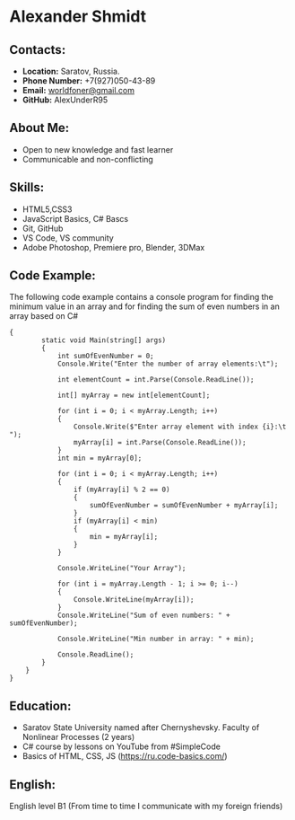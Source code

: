 **Alexander Shmidt**
===
**Contacts:**
---
* **Location:** Saratov, Russia.
* **Phone Number:** +7(927)050-43-89
* **Email:** worldfoner@gmail.com
* **GitHub:** AlexUnderR95

**About Me:**
---
 * Open to new knowledge and fast learner
 * Communicable and non-conflicting
 

**Skills:**
---
* HTML5,CSS3
* JavaScript Basics, C# Bascs
* Git, GitHub
* VS Code, VS community
* Adobe Photoshop, Premiere pro, Blender, 3DMax

**Code Example:**
---
The following code example contains a console program for finding the minimum value in an array and for finding the sum of even numbers in an array based on C#
```
{
        static void Main(string[] args)
        {
            int sumOfEvenNumber = 0;
            Console.Write("Enter the number of array elements:\t");
            
            int elementCount = int.Parse(Console.ReadLine());
           
            int[] myArray = new int[elementCount];

            for (int i = 0; i < myArray.Length; i++)
            {
                Console.Write($"Enter array element with index {i}:\t ");
                myArray[i] = int.Parse(Console.ReadLine());
            }
            int min = myArray[0];

            for (int i = 0; i < myArray.Length; i++)
            {
                if (myArray[i] % 2 == 0)
                {
                    sumOfEvenNumber = sumOfEvenNumber + myArray[i];
                }
                if (myArray[i] < min)
                {
                    min = myArray[i];
                }
            }

            Console.WriteLine("Your Array");

            for (int i = myArray.Length - 1; i >= 0; i--)
            {
                Console.WriteLine(myArray[i]);
            }
            Console.WriteLine("Sum of even numbers: " + sumOfEvenNumber);

            Console.WriteLine("Min number in array: " + min);

            Console.ReadLine();
        }
    }
}
```
**Education:**
---
 * Saratov State University named after Chernyshevsky. Faculty of Nonlinear Processes (2 years)
 * C# course by lessons on YouTube from #SimpleCode
 * Basics of HTML, CSS, JS (https://ru.code-basics.com/)

**English:**
---
English level B1 (From time to time I communicate with my foreign friends)
